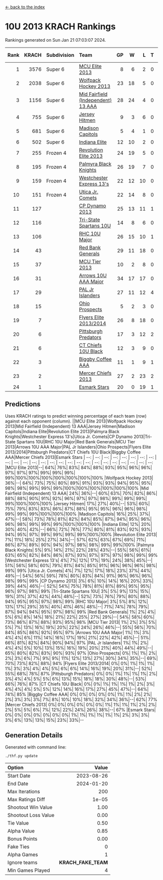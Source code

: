 [<- back to the index](readme.md)
# 10U 2013 KRACH Rankings
Rankings generated on Sun Jan 21 07:03:07 2024.

Rank|KRACH|Subdivision|Team|GP|W|L|T|OTW|OTL|SoS|Exp Wins|Win Diff
---:|---:|:---|:---|---:|---:|---:|---:|---:|---:|---:|---:|---:
1|3576|Super 6|[MCU Elite 2013](https://gamesheetstats.com/seasons/3664/teams/140889/schedule)|8|6|2|0|0|0|1241|6.8|-0.0
2|2038|Super 6|[Wolfpack Hockey 2013](https://gamesheetstats.com/seasons/3664/teams/140894/schedule)|23|18|5|0|0|1|893|18.8|-0.0
3|1156|Super 6|[Mid Fairfield (Independent) 13 AAA](https://gamesheetstats.com/seasons/3664/teams/140891/schedule)|28|24|4|0|2|0|327|24.8|-0.0
4|755|Super 6|[Jersey Hitmen](https://gamesheetstats.com/seasons/3664/teams/140893/schedule)|9|3|6|0|0|1|2085|3.8|-0.0
5|681|Super 6|[Madison Capitols](https://gamesheetstats.com/seasons/3664/teams/162460/schedule)|5|4|1|0|1|0|207|4.9|0.0
6|502|Super 6|[Indiana Elite](https://gamesheetstats.com/seasons/3664/teams/144358/schedule)|12|10|2|0|0|0|152|10.9|0.0
7|255|Frozen 4|[Revolution Elite 2013](https://gamesheetstats.com/seasons/3664/teams/140904/schedule)|24|19|5|0|2|1|210|19.8|-0.0
8|195|Frozen 4|[Palmyra Black Knights](https://gamesheetstats.com/seasons/3664/teams/140906/schedule)|26|19|7|0|0|2|338|19.8|-0.0
9|159|Frozen 4|[Westchester Express 13's](https://gamesheetstats.com/seasons/3664/teams/140899/schedule)|22|12|10|0|0|2|464|12.8|-0.0
10|151|Frozen 4|[Utica Jr. Comets](https://gamesheetstats.com/seasons/3664/teams/140900/schedule)|22|14|8|0|3|0|249|14.8|-0.0
11|127||[CP Dynamo 2013](https://gamesheetstats.com/seasons/3664/teams/140901/schedule)|25|13|11|1|2|1|328|14.3|-0.0
12|116||[Tri-State Spartans 10U](https://gamesheetstats.com/seasons/3664/teams/144359/schedule)|14|8|6|0|0|1|261|8.9|0.0
13|106||[RHC 10U Major](https://gamesheetstats.com/seasons/3664/teams/140895/schedule)|26|15|10|1|1|2|235|16.3|-0.0
14|43||[Red Bank Generals](https://gamesheetstats.com/seasons/3664/teams/140896/schedule)|29|11|18|0|0|2|305|11.8|-0.0
15|37||[MCU Tier 2013](https://gamesheetstats.com/seasons/3664/teams/140890/schedule)|10|2|8|0|2|0|495|2.8|-0.0
16|31||[Arrows 10U AAA Major](https://gamesheetstats.com/seasons/3664/teams/140902/schedule)|34|17|17|0|0|1|159|17.8|-0.0
17|29||[PAL Jr Islanders](https://gamesheetstats.com/seasons/3664/teams/140903/schedule)|27|11|12|4|2|1|111|13.8|-0.0
18|15||[Ohio Prospects](https://gamesheetstats.com/seasons/3664/teams/199158/schedule)|5|2|3|0|0|0|124|2.9|0.0
19|7||[Flyers Elite 2013/2014](https://gamesheetstats.com/seasons/3664/teams/140898/schedule)|26|8|18|0|0|0|60|8.8|-0.0
20|6||[Pittsburgh Predators](https://gamesheetstats.com/seasons/3664/teams/140907/schedule)|17|3|12|2|0|0|146|4.8|-0.0
21|6||[CT Chiefs 10U Black](https://gamesheetstats.com/seasons/3664/teams/140892/schedule)|12|3|9|0|0|0|55|3.8|-0.0
22|3||[Biggby Coffee AAA](https://gamesheetstats.com/seasons/3664/teams/144357/schedule)|11|1|9|1|1|0|223|2.4|0.0
23|2||[Mercer Chiefs 2013](https://gamesheetstats.com/seasons/3664/teams/140897/schedule)|27|2|23|2|0|0|125|3.8|-0.0
24|1||[Esmark Stars](https://gamesheetstats.com/seasons/3664/teams/140905/schedule)|20|0|19|1|0|1|133|1.4|0.0

## Predictions
Uses KRACH ratings to predict winning percentage of each team (row) against each opponent (column).
||MCU Elite 2013|Wolfpack Hockey 2013|Mid Fairfield (Independent) 13 AAA|Jersey Hitmen|Madison Capitols|Indiana Elite|Revolution Elite 2013|Palmyra Black Knights|Westchester Express 13's|Utica Jr. Comets|CP Dynamo 2013|Tri-State Spartans 10U|RHC 10U Major|Red Bank Generals|MCU Tier 2013|Arrows 10U AAA Major|PAL Jr Islanders|Ohio Prospects|Flyers Elite 2013/2014|Pittsburgh Predators|CT Chiefs 10U Black|Biggby Coffee AAA|Mercer Chiefs 2013|Esmark Stars
| --: | --: | --: | --: | --: | --: | --: | --: | --: | --: | --: | --: | --: | --: | --: | --: | --: | --: | --: | --: | --: | --: | --: | --: | --: 
|MCU Elite 2013|--| 64%| 76%| 83%| 84%| 88%| 93%| 95%| 96%| 96%| 97%| 97%| 97%| 99%| 99%| 99%| 99%|100%|100%|100%|100%|100%|100%|100%
|Wolfpack Hockey 2013| 36%|--| 64%| 73%| 75%| 80%| 89%| 91%| 93%| 93%| 94%| 95%| 95%| 98%| 98%| 99%| 99%| 99%|100%|100%|100%|100%|100%|100%
|Mid Fairfield (Independent) 13 AAA| 24%| 36%|--| 60%| 63%| 70%| 82%| 86%| 88%| 88%| 90%| 91%| 92%| 96%| 97%| 97%| 98%| 99%| 99%| 99%| 99%|100%|100%|100%
|Jersey Hitmen| 17%| 27%| 40%|--| 53%| 60%| 75%| 79%| 83%| 83%| 86%| 87%| 88%| 95%| 95%| 96%| 96%| 98%| 99%| 99%| 99%|100%|100%|100%
|Madison Capitols| 16%| 25%| 37%| 47%|--| 58%| 73%| 78%| 81%| 82%| 84%| 85%| 87%| 94%| 95%| 96%| 96%| 98%| 99%| 99%| 99%|100%|100%|100%
|Indiana Elite| 12%| 20%| 30%| 40%| 42%|--| 66%| 72%| 76%| 77%| 80%| 81%| 83%| 92%| 93%| 94%| 95%| 97%| 99%| 99%| 99%| 99%|100%|100%
|Revolution Elite 2013|  7%| 11%| 18%| 25%| 27%| 34%|--| 57%| 62%| 63%| 67%| 69%| 71%| 86%| 87%| 89%| 90%| 94%| 97%| 98%| 98%| 99%| 99%|100%
|Palmyra Black Knights|  5%|  9%| 14%| 21%| 22%| 28%| 43%|--| 55%| 56%| 61%| 63%| 65%| 82%| 84%| 86%| 87%| 93%| 97%| 97%| 97%| 98%| 99%| 99%
|Westchester Express 13's|  4%|  7%| 12%| 17%| 19%| 24%| 38%| 45%|--| 51%| 56%| 58%| 60%| 79%| 81%| 84%| 85%| 91%| 96%| 96%| 96%| 98%| 99%| 99%
|Utica Jr. Comets|  4%|  7%| 12%| 17%| 18%| 23%| 37%| 44%| 49%|--| 54%| 56%| 59%| 78%| 80%| 83%| 84%| 91%| 96%| 96%| 96%| 98%| 99%| 99%
|CP Dynamo 2013|  3%|  6%| 10%| 14%| 16%| 20%| 33%| 39%| 44%| 46%|--| 52%| 54%| 75%| 78%| 81%| 81%| 89%| 95%| 95%| 96%| 97%| 98%| 99%
|Tri-State Spartans 10U|  3%|  5%|  9%| 13%| 15%| 19%| 31%| 37%| 42%| 44%| 48%|--| 52%| 73%| 76%| 79%| 80%| 88%| 94%| 95%| 95%| 97%| 98%| 99%
|RHC 10U Major|  3%|  5%|  8%| 12%| 13%| 17%| 29%| 35%| 40%| 41%| 46%| 48%|--| 71%| 74%| 78%| 79%| 87%| 94%| 94%| 95%| 97%| 98%| 99%
|Red Bank Generals|  1%|  2%|  4%|  5%|  6%|  8%| 14%| 18%| 21%| 22%| 25%| 27%| 29%|--| 54%| 58%| 60%| 73%| 86%| 87%| 88%| 93%| 95%| 98%
|MCU Tier 2013|  1%|  2%|  3%|  5%|  5%|  7%| 13%| 16%| 19%| 20%| 22%| 24%| 26%| 46%|--| 55%| 56%| 70%| 84%| 85%| 86%| 92%| 95%| 97%
|Arrows 10U AAA Major|  1%|  1%|  3%|  4%|  4%|  6%| 11%| 14%| 16%| 17%| 19%| 21%| 22%| 42%| 45%|--| 51%| 66%| 81%| 82%| 84%| 90%| 94%| 97%
|PAL Jr Islanders|  1%|  1%|  2%|  4%|  4%|  5%| 10%| 13%| 15%| 16%| 19%| 20%| 21%| 40%| 44%| 49%|--| 65%| 80%| 82%| 83%| 90%| 93%| 97%
|Ohio Prospects|  0%|  1%|  1%|  2%|  2%|  3%|  6%|  7%|  9%|  9%| 11%| 12%| 13%| 27%| 30%| 34%| 35%|--| 69%| 70%| 73%| 82%| 88%| 94%
|Flyers Elite 2013/2014|  0%|  0%|  1%|  1%|  1%|  1%|  3%|  3%|  4%|  4%|  5%|  6%|  6%| 14%| 16%| 19%| 20%| 31%|--| 52%| 55%| 68%| 78%| 87%
|Pittsburgh Predators|  0%|  0%|  1%|  1%|  1%|  1%|  2%|  3%|  4%|  4%|  5%|  5%|  6%| 13%| 15%| 18%| 18%| 30%| 48%|--| 53%| 66%| 76%| 87%
|CT Chiefs 10U Black|  0%|  0%|  1%|  1%|  1%|  1%|  2%|  3%|  4%|  4%|  4%|  5%|  5%| 12%| 14%| 16%| 17%| 27%| 45%| 47%|--| 64%| 74%| 85%
|Biggby Coffee AAA|  0%|  0%|  0%|  0%|  0%|  1%|  1%|  2%|  2%|  2%|  3%|  3%|  3%|  7%|  8%| 10%| 10%| 18%| 32%| 34%| 36%|--| 62%| 77%
|Mercer Chiefs 2013|  0%|  0%|  0%|  0%|  0%|  0%|  1%|  1%|  1%|  1%|  2%|  2%|  2%|  5%|  5%|  6%|  7%| 12%| 22%| 24%| 26%| 38%|--| 67%
|Esmark Stars|  0%|  0%|  0%|  0%|  0%|  0%|  0%|  1%|  1%|  1%|  1%|  1%|  1%|  2%|  3%|  3%|  3%|  6%| 13%| 13%| 15%| 23%| 33%|--

## Generation Details

Generated with command line:
```
./thf.py update
```

| Option | Value |
| :----- | ----: |
| Start Date | 2023-08-26 |
| End Date | 2024-01-20 |
| Max Iterations | 200 |
| Max Ratings Diff | 1e-05 |
| Shootout Win Value | 1.00 |
| Shootout Loss Value | 0.00 |
| Tie Value | 0.50 |
| Alpha Value | 0.85 |
| Bonus Points | 0.00 |
| Fake Ties | 0 |
| Alpha Games | 1 |
| Ignore teams | __KRACH_FAKE_TEAM__ |
| Min Games Played | 4 |

